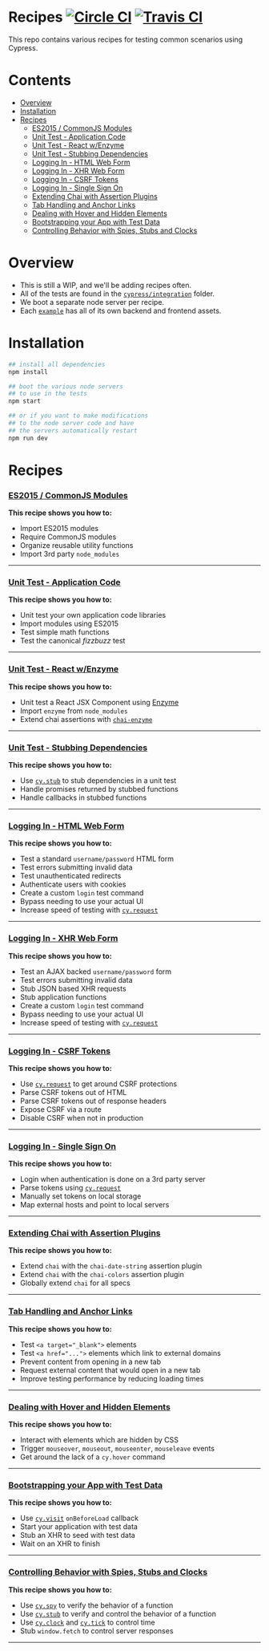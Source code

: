 # Recipes [![Circle CI](https://circleci.com/gh/cypress-io/cypress-example-recipes.svg?style=svg)](https://circleci.com/gh/cypress-io/cypress-example-recipes) [![Travis CI](https://travis-ci.org/cypress-io/cypress-example-recipes.svg?branch=master)](https://travis-ci.org/cypress-io/cypress-example-recipes)

This repo contains various recipes for testing common scenarios using Cypress.

# Contents

- [Overview](#overview)
- [Installation](#installation)
- [Recipes](#recipes)
  - [ES2015 / CommonJS Modules](#es2015--commonjs-modules)
  - [Unit Test - Application Code](#unit-test---application-code)
  - [Unit Test - React w/Enzyme](#unit-test---react-wenzyme)
  - [Unit Test - Stubbing Dependencies](#unit-test---stubbing-dependencies)
  - [Logging In - HTML Web Form](#logging-in---html-web-form)
  - [Logging In - XHR Web Form](#logging-in---xhr-web-form)
  - [Logging In - CSRF Tokens](#logging-in---csrf-tokens)
  - [Logging In - Single Sign On](#logging-in---single-sign-on)
  - [Extending Chai with Assertion Plugins](#extending-chai-with-assertion-plugins)
  - [Tab Handling and Anchor Links](#tab-handling-and-anchor-links)
  - [Dealing with Hover and Hidden Elements](#dealing-with-hover-and-hidden-elements)
  - [Bootstrapping your App with Test Data](#bootstrapping-your-app-with-test-data)
  - [Controlling Behavior with Spies, Stubs and Clocks](#controlling-behavior-with-spies-stubs-and-clocks)

# Overview

- This is still a WIP, and we'll be adding recipes often.
- All of the tests are found in the [`cypress/integration`](./cypress/integration) folder.
- We boot a separate node server per recipe.
- Each [`example`](./examples) has all of its own backend and frontend assets.

# Installation

```bash
## install all dependencies
npm install

## boot the various node servers
## to use in the tests
npm start

## or if you want to make modifications
## to the node server code and have
## the servers automatically restart
npm run dev
```

# Recipes

### [ES2015 / CommonJS Modules](./cypress/integration/es2015_commonjs_modules_spec.js)

**This recipe shows you how to:**

- Import ES2015 modules
- Require CommonJS modules
- Organize reusable utility functions
- Import 3rd party `node_modules`

***

### [Unit Test - Application Code](./cypress/integration/unit_test_application_code_spec.js)

**This recipe shows you how to:**

- Unit test your own application code libraries
- Import modules using ES2015
- Test simple math functions
- Test the canonical *fizzbuzz* test

***

### [Unit Test - React w/Enzyme](./cypress/integration/unit_test_react_enzyme_spec.js)

**This recipe shows you how to:**

- Unit test a React JSX Component using [Enzyme](http://airbnb.io/enzyme/)
- Import `enzyme` from `node_modules`
- Extend chai assertions with [`chai-enzyme`](https://github.com/producthunt/chai-enzyme)

***

### [Unit Test - Stubbing Dependencies](./cypress/integration/unit_test_stubbing_dependencies_spec.js)

**This recipe shows you how to:**

- Use [`cy.stub`](https://on.cypress.io/api/stub) to stub dependencies in a unit test
- Handle promises returned by stubbed functions
- Handle callbacks in stubbed functions

***

### [Logging In - HTML Web Form](./cypress/integration/logging_in_html_web_form_spec.js)

**This recipe shows you how to:**

- Test a standard `username/password` HTML form
- Test errors submitting invalid data
- Test unauthenticated redirects
- Authenticate users with cookies
- Create a custom `login` test command
- Bypass needing to use your actual UI
- Increase speed of testing with [`cy.request`](https://on.cypress.io/api/request)

***

### [Logging In - XHR Web Form](./cypress/integration/logging_in_xhr_web_form_spec.js)

**This recipe shows you how to:**

- Test an AJAX backed `username/password` form
- Test errors submitting invalid data
- Stub JSON based XHR requests
- Stub application functions
- Create a custom `login` test command
- Bypass needing to use your actual UI
- Increase speed of testing with [`cy.request`](https://on.cypress.io/api/request)

***

### [Logging In - CSRF Tokens](./cypress/integration/logging_in_csrf_tokens_spec.js)

**This recipe shows you how to:**

- Use [`cy.request`](https://on.cypress.io/api/request) to get around CSRF protections
- Parse CSRF tokens out of HTML
- Parse CSRF tokens out of response headers
- Expose CSRF via a route
- Disable CSRF when not in production

***

### [Logging In - Single Sign On](./cypress/integration/logging_in_single_sign_on_spec.js)

**This recipe shows you how to:**

- Login when authentication is done on a 3rd party server
- Parse tokens using [`cy.request`](https://on.cypress.io/api/request)
- Manually set tokens on local storage
- Map external hosts and point to local servers

***

### [Extending Chai with Assertion Plugins](./cypress/integration/extending_chai_assertion_plugins_spec.js)

**This recipe shows you how to:**

- Extend `chai` with the `chai-date-string` assertion plugin
- Extend `chai` with the `chai-colors` assertion plugin
- Globally extend `chai` for all specs

***

### [Tab Handling and Anchor Links](./cypress/integration/tab_handling_anchor_links_spec.js)

**This recipe shows you how to:**

- Test `<a target="_blank">` elements
- Test `<a href="...">` elements which link to external domains
- Prevent content from opening in a new tab
- Request external content that would open in a new tab
- Improve testing performance by reducing loading times

***

### [Dealing with Hover and Hidden Elements](./cypress/integration/hover_hidden_elements.js)

**This recipe shows you how to:**

- Interact with elements which are hidden by CSS
- Trigger `mouseover`, `mouseout`, `mouseenter`, `mouseleave` events
- Get around the lack of a `cy.hover` command

***

### [Bootstrapping your App with Test Data](./cypress/integration/bootstrapping_app_test_data_spec.js)

**This recipe shows you how to:**

- Use [`cy.visit`](https://on.cypress.io/api/visit) `onBeforeLoad` callback
- Start your application with test data
- Stub an XHR to seed with test data
- Wait on an XHR to finish

***

### [Controlling Behavior with Spies, Stubs and Clocks](./cypress/integration/spy_stub_clock_spec.js)

**This recipe shows you how to:**

- Use [`cy.spy`](https://on.cypress.io/api/spy) to verify the behavior of a function
- Use [`cy.stub`](https://on.cypress.io/api/stub) to verify and control the behavior of a function
- Use [`cy.clock`](https://on.cypress.io/api/clock) and [`cy.tick`](https://on.cypress.io/api/tick) to control time
- Stub `window.fetch` to control server responses

***
